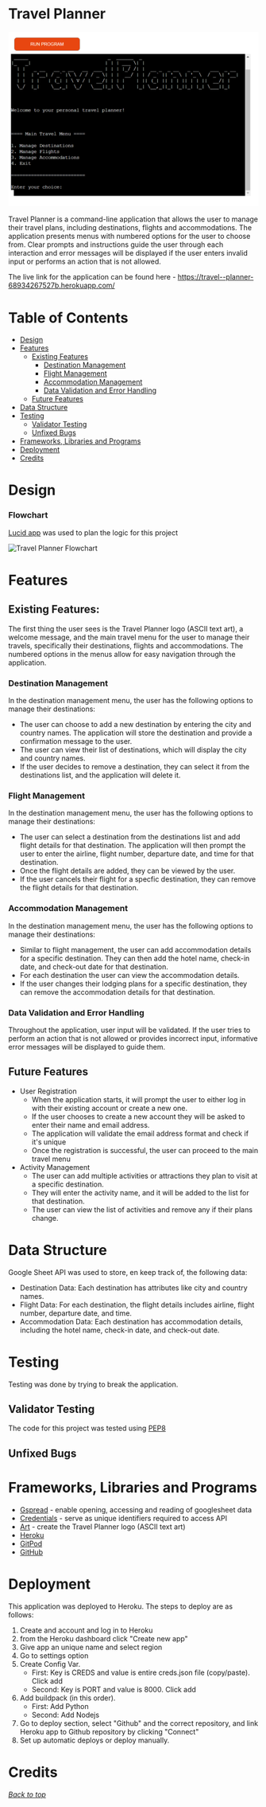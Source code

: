 # **Travel Planner**

![Travel Planner Application](assets/readme-images/tp-application.png)

Travel Planner is a command-line application that allows the user to manage their travel plans, including destinations, flights and accommodations. The application presents menus with numbered options for the user to choose from. Clear prompts and instructions guide the user through each interaction and error messages will be displayed if the user enters invalid input or performs an action that is not allowed.

The live link for the application can be found here - https://travel--planner-68934267527b.herokuapp.com/

# Table of Contents
- [Design](#design)
- [Features](#features)
  - [Existing Features](#existing-features)
    - [Destination Management](#destination-management)
    - [Flight Management](#flight-management)
    - [Accommodation Management](#accommodation-management)
    - [Data Validation and Error Handling](#data-validation-and-error-handling)
  - [Future Features](#future-features)
- [Data Structure](#Googlesheet)
- [Testing](#testing)
  - [Validator Testing](#validator-testing)
  - [Unfixed Bugs](#unfixed-bugs)
- [Frameworks, Libraries and Programs](frameworks--libraries-and-programs)
- [Deployment](#Deployment)
- [Credits](#Credits)

# Design
### Flowchart

[Lucid app](https://www.lucidchart.com/) was used to plan the logic for this project

![Travel Planner Flowchart](assets/readme-images/tp-flowchart.png)
# Features

## Existing Features:
The first thing the user sees is the Travel Planner logo (ASCII text art), a welcome message, and the main travel menu for the user to manage their travels, specifically their destinations, flights and accommodations. The numbered options in the menus allow for easy navigation through the application.


### Destination Management
In the destination management menu, the user has the following options to manage their destinations:
- The user can choose to add a new destination by entering the city and country names. The application will store the destination and provide a confirmation message to the user.
- The user can view their list of destinations, which will display the city and country names.
- If the user decides to remove a destination, they can select it from the destinations list, and the application will delete it.


### Flight Management
In the destination management menu, the user has the following options to manage their destinations:
- The user can select a destination from the destinations list and add flight details for that destination. The application will then prompt the user to enter the airline, flight number, departure date, and time for that destination.
- Once the flight details are added, they can be viewed by the user.
- If the user cancels their flight for a specfic destination, they can remove the flight details for that destination.


### Accommodation Management
In the destination management menu, the user has the following options to manage their destinations:
- Similar to flight management, the user can add accommodation details for a specific destination. They can then add the hotel name, check-in date, and check-out date for that destination.
- For each destination the user can view the accommodation details.
- If the user changes their lodging plans for a specific destination, they can remove the accommodation details for that destination.


### Data Validation and Error Handling
Throughout the application, user input will be validated. If the user tries to perform an action that is not allowed or provides incorrect input, informative error messages will be displayed to guide them.

## Future Features
- User Registration
  - When the application starts, it will prompt the user to either log in with their existing account or create a new one.
  - If the user chooses to create a new account they will be asked to enter their name and email address.
  - The application will validate the email address format and check if it's unique
  - Once the registration is successful, the user can proceed to the main travel menu
- Activity Management
  - The user can add multiple activities or attractions they plan to visit at a specific destination.
  - They will enter the activity name, and it will be added to the list for that destination.
  - The user can view the list of activities and remove any if their plans change.


# Data Structure
Google Sheet API was used to store, en keep track of, the following data:
- Destination Data: Each destination has attributes like city and country names.
- Flight Data: For each destination, the flight details includes airline, flight number, departure date, and time.
- Accommodation Data: Each destination has accommodation details, including the hotel name, check-in date, and check-out date.


# Testing

Testing was done by trying to break the application. 

## Validator Testing
The code for this project was tested using [PEP8](http://pep8online.com/)


## Unfixed Bugs


# Frameworks, Libraries and Programs
- [Gspread](https://docs.gspread.org/en/v3.7.0/api.html) -  enable opening, accessing and reading of googlesheet data
- [Credentials](https://pypi.org/project/credentials/) -  serve as unique identifiers required to access API
- [Art](https://pypi.org/project/pyfiglet/0.7/) -  create the Travel Planner logo (ASCII text art)
- [Heroku](https://id.heroku.com/)
- [GitPod](https://www.gitpod.io/)
- [GitHub](https://github.com/)

# Deployment
This application was deployed to Heroku. The steps to deploy are as follows:
1. Create and account and log in to Heroku
2. from the Heroku dashboard click "Create new app"
3. Give app an unique name and select region
4. Go to settings option
5. Create Config Var. 
    - First: Key is CREDS and value is entire creds.json file (copy/paste). Click add
    - Second: Key is PORT and value is 8000. Click add
6. Add buildpack (in this order). 
    - First: Add Python
    - Second: Add Nodejs
7. Go to deploy section, select "Github" and the correct repository, and link Heroku app to Github repository by clicking "Connect"
8. Set up automatic deploys or deploy manually.


# **Credits**

*[Back to top](#travel-planner)*